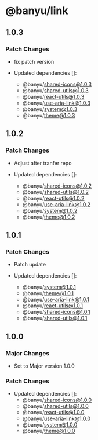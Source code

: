 # @banyu/link

## 1.0.3

### Patch Changes

- fix patch version

- Updated dependencies []:
  - @banyu/shared-icons@1.0.3
  - @banyu/shared-utils@1.0.3
  - @banyu/react-utils@1.0.3
  - @banyu/use-aria-link@1.0.3
  - @banyu/system@1.0.3
  - @banyu/theme@1.0.3

## 1.0.2

### Patch Changes

- Adjust after tranfer repo

- Updated dependencies []:
  - @banyu/shared-icons@1.0.2
  - @banyu/shared-utils@1.0.2
  - @banyu/react-utils@1.0.2
  - @banyu/use-aria-link@1.0.2
  - @banyu/system@1.0.2
  - @banyu/theme@1.0.2

## 1.0.1

### Patch Changes

- Patch update

- Updated dependencies []:
  - @banyu/system@1.0.1
  - @banyu/theme@1.0.1
  - @banyu/use-aria-link@1.0.1
  - @banyu/react-utils@1.0.1
  - @banyu/shared-icons@1.0.1
  - @banyu/shared-utils@1.0.1

## 1.0.0

### Major Changes

- Set to Major version 1.0.0

### Patch Changes

- Updated dependencies []:
  - @banyu/shared-icons@1.0.0
  - @banyu/shared-utils@1.0.0
  - @banyu/react-utils@1.0.0
  - @banyu/use-aria-link@1.0.0
  - @banyu/system@1.0.0
  - @banyu/theme@1.0.0
